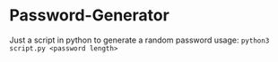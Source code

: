 # Password-Generator
Just a script in python to generate a random password
usage: `python3 script.py <password length>`
